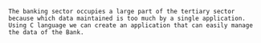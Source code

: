     The banking sector occupies a large part of the tertiary sector because which data maintained is too much by a single application. 
    Using C language we can create an application that can easily manage the data of the Bank.
